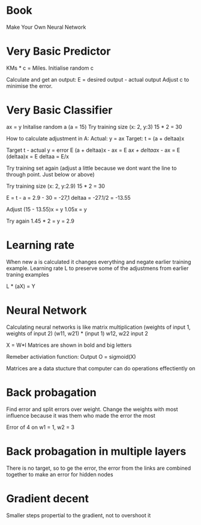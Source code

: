 # Book
Make Your Own Neural Network

# Very Basic Predictor
KMs * c = Miles.
Initialise random c

Calculate and get an output:
E = desired output - actual output
Adjust c to minimise the error.

# Very Basic Classifier
ax = y
Initalise random a (a = 15)
Try training size (x: 2, y:3)
15 * 2 = 30

How to calculate adjustment in A:
Actual:
    y = ax
Target:
    t = (a + deltaa)x

Target t - actual y = error E
    (a + deltaa)x - ax = E
    a*x + deltaa*x - ax = E
    (deltaa)x = E
    deltaa = E/x

Try training set again (adjust a little because we dont want the line to through point. Just below or above)

Try training size (x: 2, y:2.9)
15 * 2 = 30

E = t - a = 2.9 - 30 = -27,1
deltaa = -27.1/2 = -13.55

Adjust
(15 - 13.55)x = y
1.05x = y

Try again
1.45 * 2 = y = 2.9


# Learning rate
When new a is calculated it changes everything and negate earlier training example.
Learning rate L to preserve some of the adjustmens from earlier traning examples

L * (aX) = Y

# Neural Network
Calculating neural networks is like matrix multiplication
(weights of input 1, weights of input 2)
(w11, w21) * (input 1)
 w12, w22     input 2

X = W*I
Matrices are shown in bold and big letters

Remeber activiation function:
Output O = sigmoid(X)

Matrices are a data stucture that computer can do operations effectiently on

# Back probagation
Find error and split errors over weight.
Change the weights with most influence because it was them who made the error the most

Error of 4 on w1 = 1, w2 = 3

# Back probagation in multiple layers
There is no target, so to ge the error, the error from the links are combined together to make an error for hidden nodes

# Gradient decent
Smaller steps propertial to the gradient, not to overshoot it